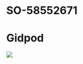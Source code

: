 # SO-58552671

# Gidpod

[![](https://gitpod.io/button/open-in-gitpod.svg)](https://gitpod.io/#https://github.com/jabrena/test-so-58552671)
